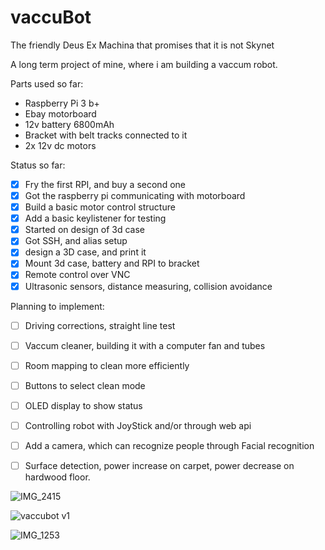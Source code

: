 # vaccuBot
The friendly Deus Ex Machina that promises that it is not Skynet

A long term project of mine, where i am building a vaccum robot.

Parts used so far:
- Raspberry Pi 3 b+
- Ebay motorboard
- 12v battery 6800mAh
- Bracket with belt tracks connected to it
- 2x 12v dc motors

Status so far:
- [x] Fry the first RPI, and buy a second one
- [x] Got the raspberry pi communicating with motorboard
- [x] Build a basic motor control structure
- [x] Add a basic keylistener for testing
- [x] Started on design of 3d case
- [x] Got SSH, and alias setup
- [x] design a 3D case, and print it
- [x] Mount 3d case, battery and RPI to bracket
- [x] Remote control over VNC
- [x] Ultrasonic sensors, distance measuring, collision avoidance

Planning to implement:
- [ ] Driving corrections, straight line test
- [ ] Vaccum cleaner, building it with a computer fan and tubes
- [ ] Room mapping to clean more efficiently
- [ ] Buttons to select clean mode
- [ ] OLED display to show status
- [ ] Controlling robot with JoyStick and/or through web api
- [ ] Add a camera, which can recognize people through Facial recognition
- [ ] Surface detection, power increase on carpet, power decrease on hardwood floor.



![IMG_2415](https://user-images.githubusercontent.com/44582953/68440176-710e3700-01ca-11ea-8e0d-dcb181dacb4f.JPG)

![vaccubot v1](https://user-images.githubusercontent.com/44582953/68625091-a1124e80-04d8-11ea-9186-7c68e1d492e8.png)

![IMG_1253](https://user-images.githubusercontent.com/44582953/69009724-7ef55200-0958-11ea-8e17-5cdaa5094b02.JPG)


